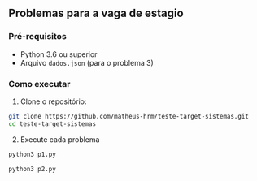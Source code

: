## Problemas para a vaga de estagio

### Pré-requisitos
- Python 3.6 ou superior
- Arquivo `dados.json` (para o problema 3)

### Como executar

1. Clone o repositório:
```bash
git clone https://github.com/matheus-hrm/teste-target-sistemas.git
cd teste-target-sistemas
```

2. Execute cada problema

```bash
python3 p1.py

python3 p2.py
```